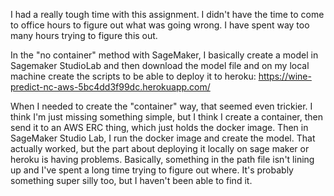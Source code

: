 I had a really tough time with this assignment. I didn't have the time to come to office hours to figure out what was going wrong. 
I have spent way too many hours trying to figure this out. 

In the "no container" method with SageMaker, I basically create a model in Sagemaker StudioLab and then download
the model file and on my local machine create the scripts to be able to deploy it to heroku:
https://wine-predict-nc-aws-5bc4dd3f99dc.herokuapp.com/

When I needed to create the "container" way, that seemed even trickier. I think I'm just missing something simple, but I think I create a container, then
send it to an AWS ERC thing, which just holds the docker image. Then in SageMaker Studio Lab, I run the docker image and create the model. That actually worked, but 
the part about deploying it locally on sage maker or heroku is having problems. Basically, something in the path file isn't lining up and I've spent a long
time trying to figure out where. It's probably something super silly too, but I haven't been able to find it. 
